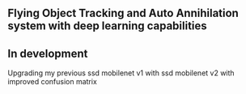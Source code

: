 ## Flying Object Tracking and Auto Annihilation system with deep learning capabilities


## In development
Upgrading my previous ssd mobilenet v1 with ssd mobilenet v2 with improved confusion matrix
